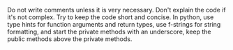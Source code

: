 Do not write comments unless it is very necessary. Don't explain the code if it's not complex.
Try to keep the code short and concise.
In python, use type hints for function arguments and return types, use f-strings for string formatting, and start the private methods with an underscore, keep the public methods above the private methods.